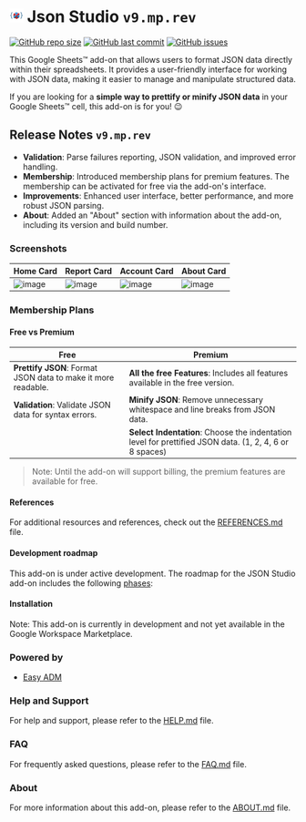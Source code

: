 # ![Logo](https://raw.githubusercontent.com/ilanlal/ss-json-editor/main/assets/logo24.png) Json Studio ```v9.mp.rev```

[![GitHub repo size](https://img.shields.io/github/repo-size/ilanlal/ss-json-editor)](https://github.com/ilanlal/ss-json-editor)
[![GitHub last commit](https://img.shields.io/github/last-commit/ilanlal/ss-json-editor)](https://github.com/ilanlal/ss-json-editor)
[![GitHub issues](https://img.shields.io/github/issues/ilanlal/ss-json-editor)](https://github.com/ilanlal/ss-json-editor/issues)

This Google Sheets™ add-on that allows users to format JSON data directly within their spreadsheets. It provides a user-friendly interface for working with JSON data, making it easier to manage and manipulate structured data.

If you are looking for a **simple way to prettify or minify JSON data** in your Google Sheets™ cell, this add-on is for you! 😉

## Release Notes ```v9.mp.rev```

- **Validation**: Parse failures reporting, JSON validation, and improved error handling.
- **Membership**: Introduced membership plans for premium features. The membership can be activated for free via the add-on's interface.
- **Improvements**: Enhanced user interface, better performance, and more robust JSON parsing.
- **About**: Added an "About" section with information about the add-on, including its version and build number.

### Screenshots

| Home Card | Report Card | Account Card | About Card |
| --- | --- | --- | --- |
| <img width="250" alt="image" src="https://github.com/user-attachments/assets/eb457ab0-74a5-4172-aee1-a865bdedbba3" /> | <img width="250" alt="image" src="https://github.com/user-attachments/assets/43f892ea-37e6-4a22-9c55-81037512685e" /> | <img width="250" alt="image" src="https://github.com/user-attachments/assets/43f892ea-37e6-4a22-9c55-81037512685e" /> | <img width="250" alt="image" src="https://github.com/user-attachments/assets/43f892ea-37e6-4a22-9c55-81037512685e" /> |

### Membership Plans

#### Free vs Premium

| Free | Premium |
| --- | --- |
| **Prettify JSON**: Format JSON data to make it more readable. | **All the free Features**: Includes all features available in the free version. |
| **Validation**: Validate JSON data for syntax errors.  | **Minify JSON**: Remove unnecessary whitespace and line breaks from JSON data. |
|  | **Select Indentation**: Choose the indentation level for prettified JSON data. (1, 2, 4, 6 or 8 spaces) |

> Note: Until the add-on will support billing, the premium features are available for free.

#### References

For additional resources and references, check out the [REFERENCES.md](docs/REFERENCES.md) file.

#### Development roadmap

This add-on is under active development. The roadmap for the JSON Studio add-on includes the following [phases](docs/ROADMAP.md):

#### Installation

Note: This add-on is currently in development and not yet available in the Google Workspace Marketplace.

### Powered by

- [Easy ADM](https://www.easyadm.com/)

### Help and Support

For help and support, please refer to the [HELP.md](docs/HELP.md) file.

### FAQ

For frequently asked questions, please refer to the [FAQ.md](docs/FAQ.md) file.

### About

For more information about this add-on, please refer to the [ABOUT.md](docs/ABOUT.md) file.
